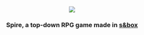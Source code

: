 <h1 align="center">
  <img src="https://files.facepunch.com/sbox/asset/devultj.spire/logo.5b8da00a.png">
</h1>

<h3 align="center">
	Spire, a top-down RPG game made in <a href="https://sbox.facepunch.com/news">s&box</a>
</h3>
<br/>
